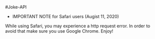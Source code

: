 #Joke-API
* IMPORTANT NOTE for Safari users (Augist 11, 2020)

While using Safari, you may experience a http request error. In order to avoid that make sure you use Google Chrome. Enjoy!
